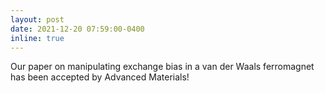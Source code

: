 ```yaml
---
layout: post
date: 2021-12-20 07:59:00-0400
inline: true
---
```


Our paper on manipulating exchange bias in a van der Waals ferromagnet has been accepted by Advanced Materials!
